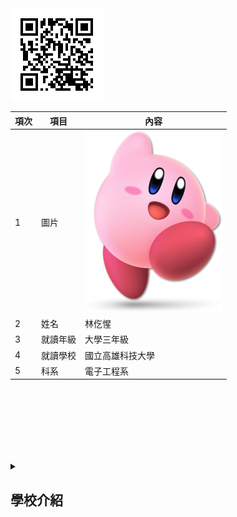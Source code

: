 <img src="QR.jpg">

|項次|項目|內容|
|---|---|---|
|1|圖片|<img src="Kirby.png">|
|2|姓名|林仡惺|
|3|就讀年級|大學三年級|
|4|就讀學校|國立高雄科技大學|
|5|科系|電子工程系|

<br><br><br><br><br><br>
<details>
<summary>

## 學校介紹

</summary>


觀看影片
<a href="https://www.youtube.com/watch?v=dQw4w9WgXcQ" target="_blank">Never Gonna Give You Up</a><br>
<a href="http://www.youtube.com/watch?feature=player_embedded&v=dQw4w9WgXcQ" target="_blank"><img src="http://img.youtube.com/vi/dQw4w9WgXcQ/0.jpg" 
alt="Never Gonna Give You Up" width="400" height="250" border="10" /></a>
<br>影片取自 youtube
</details>

